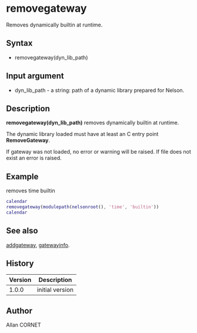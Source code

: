 # removegateway

Removes dynamically builtin at runtime.

## Syntax

- removegateway(dyn_lib_path)

## Input argument

- dyn_lib_path - a string: path of a dynamic library prepared for Nelson.

## Description

  <p><b>removegateway(dyn_lib_path)</b> removes dynamically builtin at runtime.</p>
  <p>The dynamic library loaded must have at least an C entry point <b>RemoveGateway</b>.</p>
  <p>If gateway was not loaded, no error or warning will be raised. If file does not exist an error is raised.</p>

## Example

removes time builtin

```matlab
calendar
removegateway(modulepath(nelsonroot(), 'time', 'builtin'))
calendar
```

## See also

[addgateway](addgateway.html), [gatewayinfo](gatewayinfo.html).

## History

| Version | Description     |
| ------- | --------------- |
| 1.0.0   | initial version |

## Author

Allan CORNET
